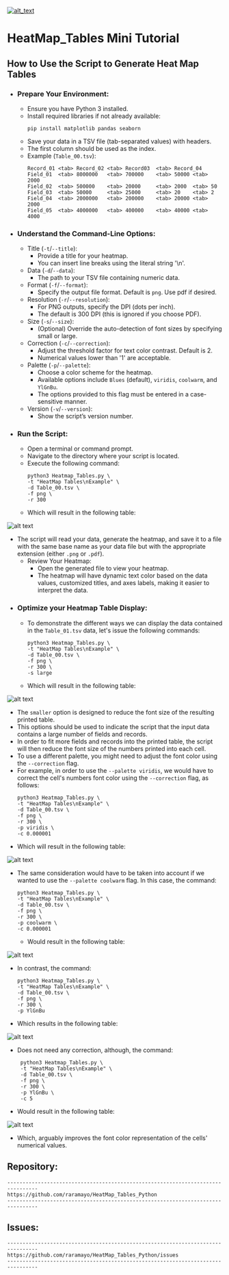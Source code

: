[![alt_text](https://zenodo.org/badge/DOI/10.5281/zenodo.14977228.svg)](https://doi.org/10.5281/zenodo.14977228)
# HeatMap_Tables Mini Tutorial

## How to Use the Script to Generate Heat Map Tables
+ ### Prepare Your Environment:
  + Ensure you have Python 3 installed.
  + Install required libraries if not already available:
    ```
    pip install matplotlib pandas seaborn
    ```
  + Save your data in a TSV file (tab-separated values) with headers.
  + The first column should be used as the index.
  + Example (```Table_00.tsv```):
    ```
    Record_01 <tab> Record_02 <tab> Record03  <tab> Record_04
    Field_01  <tab> 8000000   <tab> 700000    <tab> 50000 <tab> 2000
    Field_02  <tab> 500000	  <tab> 20000     <tab> 2000  <tab> 50
    Field_03  <tab> 50000     <tab> 25000     <tab> 20    <tab> 2
    Field_04  <tab> 2000000   <tab> 200000    <tab> 20000 <tab> 2000
    Field_05  <tab> 4000000   <tab> 400000    <tab> 40000 <tab> 4000
	```
+ ### Understand the Command-Line Options:
  + Title (```-t```/```--title```):
    + Provide a title for your heatmap.
	+ You can insert line breaks using the literal string '\n'.
  + Data (```-d```/```--data```):
    + The path to your TSV file containing numeric data.
  + Format (```-f```/```--format```):
    + Specify the output file format. Default is ```png```. Use pdf if desired.
  + Resolution (```-r```/```--resolution```):
    + For PNG outputs, specify the DPI (dots per inch).
	+ The default is 300 DPI (this is ignored if you choose PDF).
  + Size (```-s```/```--size```):
    + (Optional) Override the auto-detection of font sizes
	  by specifying small or large.
  + Correction (```-c```/```--correction```):
    + Adjust the threshold factor for text color contrast. Default is 2.
	+ Numerical values lower than '1' are acceptable.
  + Palette (```-p```/```--palette```):
    + Choose a color scheme for the heatmap.
	+ Available options include ```Blues``` (default), ```viridis```, ```coolwarm```, and ```YlGnBu```.
	+ The options provided to this flag must be entered in a case-sensitive manner.
  + Version (```-v```/```--version```):
    + Show the script’s version number.
+ ### Run the Script:
  + Open a terminal or command prompt.
  + Navigate to the directory where your script is located.
  + Execute the following command:
    ```
	python3 Heatmap_Tables.py \
	-t "HeatMap Tables\nExample" \
	-d Table_00.tsv \
	-f png \
	-r 300
	```
  + Which will result in the following table:

![alt text](https://github.com/raramayo/HeatMap_Tables_Python/blob/main/Images/Table_00_01.png)

+ The script will read your data, generate the heatmap,
    and save it to a file with the same base name as your data
	file but with the appropriate extension (either ```.png``` or ```.pdf```).
  + Review Your Heatmap:
    + Open the generated file to view your heatmap.
    + The heatmap will have dynamic text color based on the data values,
	  customized titles, and axes labels, making it easier to interpret the data.
+ ### Optimize your Heatmap Table Display:
  + To demonstrate the different ways we can display the data contained in the
    ```Table_01.tsv``` data, let's issue the following commands:
    ```
	python3 Heatmap_Tables.py \
	-t "HeatMap Tables\nExample" \
	-d Table_00.tsv \
	-f png \
	-r 300 \
	-s large
	```
  + Which will result in the following table:

![alt text](https://github.com/raramayo/HeatMap_Tables_Python/blob/main/Images/Table_00_02.png)

  + The ```smaller``` option is designed to reduce the font size of the resulting
    printed table.
  + This options should be used to indicate the script that the input data contains
    a large number of fields and records.
  + In order to fit more fields and records into the printed table, the script will
	then reduce the font size of the numbers printed into each cell.
  + To use a different palette, you might need to adjust the font color using the
    ```--correction``` flag.
  + For example, in order to use the ```--palette viridis```, we would have to correct
	the cell's numbers font color using the ```--correction``` flag, as follows:
    ```
	python3 Heatmap_Tables.py \
	-t "HeatMap Tables\nExample" \
	-d Table_00.tsv \
	-f png \
	-r 300 \
	-p viridis \
	-c 0.000001
	```
  + Which will result in the following table:

![alt text](https://github.com/raramayo/HeatMap_Tables_Python/blob/main/Images/Table_00_03.png)

  + The same consideration would have to be taken into account if we wanted to use
    the ```--palette coolwarm``` flag. In this case, the command:
	```
	python3 Heatmap_Tables.py \
	-t "HeatMap Tables\nExample" \
	-d Table_00.tsv \
	-f png \
	-r 300 \
	-p coolwarm \
	-c 0.000001
	```
	+ Would result in the following table:

![alt text](https://github.com/raramayo/HeatMap_Tables_Python/blob/main/Images/Table_00_04.png)

  + In contrast, the command:
    ```
	python3 Heatmap_Tables.py \
	-t "HeatMap Tables\nExample" \
	-d Table_00.tsv \
	-f png \
	-r 300 \
	-p YlGnBu
	```
  + Which results in the following table:

![alt text](https://github.com/raramayo/HeatMap_Tables_Python/blob/main/Images/Table_00_05.png)

  + Does not need any correction, although, the command:
    ```
	 python3 Heatmap_Tables.py \
	 -t "HeatMap Tables\nExample" \
	 -d Table_00.tsv \
	 -f png \
	 -r 300 \
	 -p YlGnBu \
	 -c 5
	 ```
   + Would result in the following table:

![alt text](https://github.com/raramayo/HeatMap_Tables_Python/blob/main/Images/Table_00_06.png)

  + Which, arguably improves the font color representation of the cells' numerical values.

## Repository:

	--------------------------------------------------------------------------------
    https://github.com/raramayo/HeatMap_Tables_Python
	--------------------------------------------------------------------------------

## Issues:

	--------------------------------------------------------------------------------
    https://github.com/raramayo/HeatMap_Tables_Python/issues
	--------------------------------------------------------------------------------
